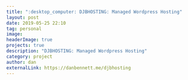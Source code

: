 ```yaml
---
title: ":desktop_computer: DJBHOSTING: Managed Wordpress Hosting"
layout: post
date: 2019-05-25 22:10
tag: personal
image: 
headerImage: true
projects: true
description: "DJBHOSTING: Managed Wordpress Hosting"
category: project
author: dan
externalLink: https://danbennett.me/djbhosting
---
```

